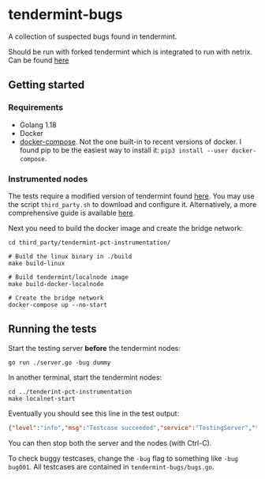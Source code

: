 # tendermint-bugs
A collection of suspected bugs found in tendermint.

Should be run with forked tendermint which is integrated to run with netrix. Can be found [here](https://github.com/zeu5/tendermint/tree/pct-instrumentation)

## Getting started
### Requirements
- Golang 1.18
- Docker
- [docker-compose](https://pypi.org/project/docker-compose/). Not the one built-in to recent versions of docker. I found pip to be the easiest way to install it: `pip3 install --user docker-compose`.

### Instrumented nodes
The tests require a modified version of tendermint found [here](https://github.com/zeu5/tendermint/tree/pct-instrumentation). 
You may use the script `third_party.sh` to download and configure it.
Alternatively, a more comprehensive guide is available [here](https://github.com/netrixframework/tendermint-testing/blob/master/README.md).

Next you need to build the docker image and create the bridge network:
```shell
cd third_party/tendermint-pct-instrumentation/

# Build the linux binary in ./build
make build-linux

# Build tendermint/localnode image
make build-docker-localnode

# Create the bridge network
docker-compose up --no-start
```

## Running the tests
Start the testing server **before** the tendermint nodes:

```shell
go run ./server.go -bug dummy
```

In another terminal, start the tendermint nodes:

```shell
cd ../tenderint-pct-instrumentation
make localnet-start
```

Eventually you should see this line in the test output:
```json
{"level":"info","msg":"Testcase succeeded","service":"TestingServer","testcase":"RoundSkipWithPrevotes","time":"2022-05-20T11:11:06+02:00"}
```

You can then stop both the server and the nodes (with Ctrl-C).

To check buggy testcases, change the `-bug` flag to something like `-bug bug001`.
All testcases are contained in `tendermint-bugs/bugs.go`.